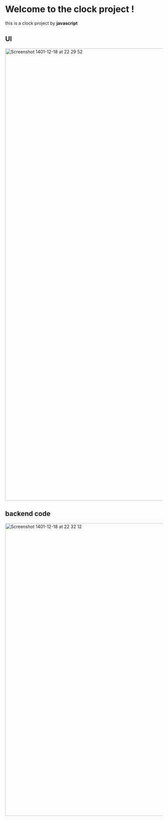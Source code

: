 # Welcome to the clock project !
this is a clock project by **javascript**

## UI
<img width="1440" alt="Screenshot 1401-12-18 at 22 29 52" src="https://user-images.githubusercontent.com/108836322/224127696-b66a1704-84e8-4f23-bee6-c84d8b6ba5f1.png">

## backend code

<img width="932" alt="Screenshot 1401-12-18 at 22 32 12" src="https://user-images.githubusercontent.com/108836322/224128105-e653d35e-f503-405f-b487-894e23600b1c.png">
